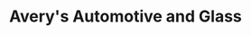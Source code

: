 ---
title: "Avery's Automotive and Glass"
url: /owings/averys-automotive-and-glass/
shop: Autowerkstatt
---